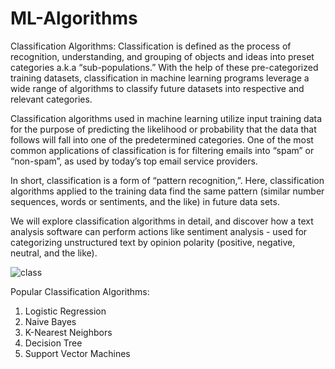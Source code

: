 # ML-Algorithms

Classification Algorithms: Classification is defined as the process of recognition, understanding, and grouping of objects and ideas into preset categories a.k.a “sub-populations.” With the help of these pre-categorized training datasets, classification in machine learning programs leverage a wide range of algorithms to classify future datasets into respective and relevant categories.

Classification algorithms used in machine learning utilize input training data for the purpose of predicting the likelihood or probability that the data that follows will fall into one of the predetermined categories. One of the most common applications of classification is for filtering emails into “spam” or “non-spam”, as used by today’s top email service providers.

In short, classification is a form of “pattern recognition,”. Here, classification algorithms applied to the training data find the same pattern (similar number sequences, words or sentiments, and the like) in future data sets.

We will explore classification algorithms in detail, and discover how a text analysis software can perform actions like sentiment analysis - used for categorizing unstructured text by opinion polarity (positive, negative, neutral, and the like). 

![class](https://github.com/Riwaj22/ML-Algorithms/assets/99485058/b41f9996-bd4b-4e45-9e29-3de51d13e57f)

Popular Classification Algorithms:
1. Logistic Regression <br>
2. Naive Bayes <br>
3. K-Nearest Neighbors<br>
4. Decision Tree<br>
5. Support Vector Machines<br>
